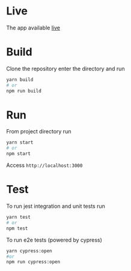 # Live 
The app available [live](https://motiko.github.io/repos/)

# Build
Clone the repository enter the directory and run
```bash
yarn build
# or
npm run build
```

# Run
From project directory run
```bash
yarn start
# or
npm start
```
Access `http://localhost:3000`

# Test
To run jest integration and unit tests run
```bash
yarn test
# or
npm test
```
To run e2e tests (powered by cypress)

```bash
yarn cypress:open
#or
npm run cypress:open
```
